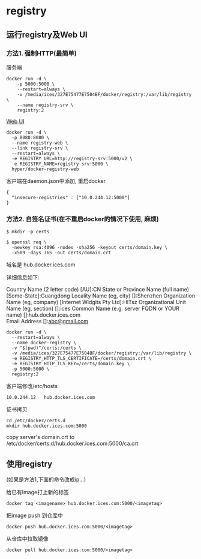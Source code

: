 # registry

## 运行registry及Web UI

### 方法1. 强制HTTP(最简单)

  服务端
  ```
  docker run -d \
      -p 5000:5000 \
      --restart=always \
      -v /media/ices/327E75477E7504BF/docker/registry:/var/lib/registry \
      --name registry-srv \
      registry:2
  ```

  [Web UI](https://github.com/mkuchin/docker-registry-web)
  ```
  docker run -d \
    -p 8080:8080 \
    --name registry-web \
    --link registry-srv \
    --restart=always \
    -e REGISTRY_URL=http://registry-srv:5000/v2 \
    -e REGISTRY_NAME=registry-srv:5000 \
    hyper/docker-registry-web
  ```



  客户端在daemon.json中添加, 重启docker

  ```
  {
    "insecure-registries" : ["10.0.244.12:5000"]
  }
  ```

### 方法2. 自签名证书(在不重启docker的情况下使用, 麻烦)

```
$ mkdir -p certs

$ openssl req \
  -newkey rsa:4096 -nodes -sha256 -keyout certs/domain.key \
  -x509 -days 365 -out certs/domain.crt
```

域名是 hub.docker.ices.com

详细信息如下: 

Country Name (2 letter code) [AU]:CN
State or Province Name (full name) [Some-State]:Guangdong
Locality Name (eg, city) []:Shenzhen
Organization Name (eg, company) [Internet Widgits Pty Ltd]:HITsz
Organizational Unit Name (eg, section) []:ices
Common Name (e.g. server FQDN or YOUR name) []:hub.docker.ices.com    
Email Address []:abc@gmail.com   


```
docker run -d \
  --restart=always \
  --name docker-registry \
  -v "$(pwd)"/certs:/certs \
  -v /media/ices/327E75477E7504BF/docker/registry:/var/lib/registry \
  -e REGISTRY_HTTP_TLS_CERTIFICATE=/certs/domain.crt \
  -e REGISTRY_HTTP_TLS_KEY=/certs/domain.key \
  -p 5000:5000 \
  registry:2

```

客户端修改/etc/hosts
```
10.0.244.12   hub.docker.ices.com 
```
证书拷贝
```
cd /etc/docker/certs.d
mkdir hub.docker.ices.com:5000
```
copy server's domain.crt  to /etc/docker/certs.d/hub.docker.ices.com:5000/ca.crt


## 使用registry
(如果是方法1,下面的命令改成ip...)

给已有Image打上新的标签
```
docker tag <imagename> hub.docker.ices.com:5000/<imagetag>
```

把image push 到仓库中
```
docker push hub.docker.ices.com:5000/<imagetag>
```

从仓库中拉取镜像
```
docker pull hub.docker.ices.com:5000/<imagetag>
```
